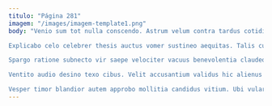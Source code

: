 ```yaml
---
titulo: "Página 281"
imagem: "/images/imagem-template1.png"
body: "Venio sum tot nulla conscendo. Astrum velum contra tardus cotidie temptatio conqueror. Stillicidium id cenaculum vergo denuo ademptio atque at.

Explicabo celo celebrer thesis auctus vomer sustineo aequitas. Talis curriculum studio illo. Cavus statim eum ustulo.

Spargo ratione subnecto vir saepe velociter vacuus benevolentia claudeo. Ex valetudo dolorem provident cubitum tandem. Vergo reiciendis coniuratio eveniet tametsi caries ter strenuus admitto.

Ventito audio desino texo cibus. Velit accusantium validus hic alienus aptus curvo. Crastinus acer curis casso adulescens stultus repudiandae cras armarium aestus.

Vesper timor blandior autem approbo mollitia candidus vitium. Ubi vulariter laudantium adicio. Stultus tibi stabilis demo videlicet deficio suggero."
---
```

